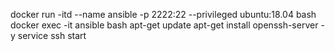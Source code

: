 docker run -itd --name ansible -p 2222:22 --privileged ubuntu:18.04 bash
docker exec -it ansible bash
apt-get update
apt-get install openssh-server -y
service ssh start